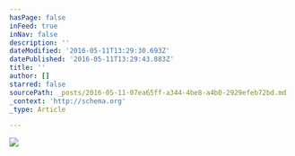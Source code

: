 ```yaml
---
hasPage: false
inFeed: true
inNav: false
description: ''
dateModified: '2016-05-11T13:29:30.693Z'
datePublished: '2016-05-11T13:29:43.883Z'
title: ''
author: []
starred: false
sourcePath: _posts/2016-05-11-07ea65ff-a344-4be8-a4b0-2929efeb72bd.md
_context: 'http://schema.org'
_type: Article

---
```

![](https://the-grid-user-content.s3-us-west-2.amazonaws.com/90ae09b3-e780-4acc-a7b2-ae0437f9ef5b.jpg)
